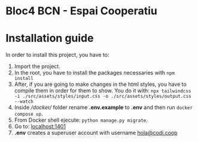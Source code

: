 # Bloc4 BCN - Espai Cooperatiu

# Installation guide
In order to install this project, you have to:

1. Import the project.
2. In the root, you have to install the packages necessaries with `npm install`
3. After, if you are going to make changes in the html styles, you have to compile them in order for them to show. You do it with:
`npx tailwindcss -i ./src/assets/styles/input.css -o ./src/assets/styles/output.css --watch`
4. Inside */docker/* folder rename **.env.example** to **.env** and then run  `docker compose up`.
5. From Docker shell ejecute: `python manage.py migrate`.
6. Go to: [localhost:1401](http://localhost:1234)
7. **.env** creates a superuser account with username hola@codi.coop
